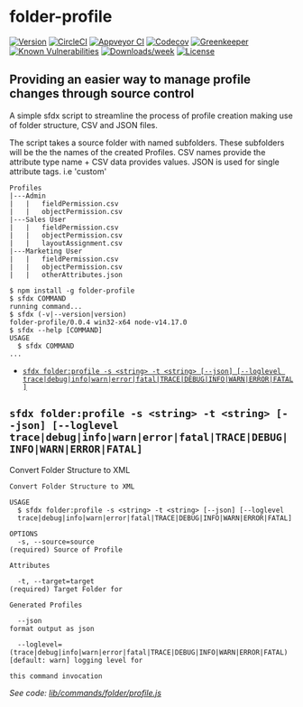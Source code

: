 folder-profile
==============



[![Version](https://img.shields.io/npm/v/folder-profile.svg)](https://npmjs.org/package/folder-profile)
[![CircleCI](https://circleci.com/gh/ToddTeese/folder-profile/tree/master.svg?style=shield)](https://circleci.com/gh/ToddTeese/folder-profile/tree/master)
[![Appveyor CI](https://ci.appveyor.com/api/projects/status/github/ToddTeese/folder-profile?branch=master&svg=true)](https://ci.appveyor.com/project/heroku/folder-profile/branch/master)
[![Codecov](https://codecov.io/gh/ToddTeese/folder-profile/branch/master/graph/badge.svg)](https://codecov.io/gh/ToddTeese/folder-profile)
[![Greenkeeper](https://badges.greenkeeper.io/ToddTeese/folder-profile.svg)](https://greenkeeper.io/)
[![Known Vulnerabilities](https://snyk.io/test/github/ToddTeese/folder-profile/badge.svg)](https://snyk.io/test/github/ToddTeese/folder-profile)
[![Downloads/week](https://img.shields.io/npm/dw/folder-profile.svg)](https://npmjs.org/package/folder-profile)
[![License](https://img.shields.io/npm/l/folder-profile.svg)](https://github.com/ToddTeese/folder-profile/blob/master/package.json)

<!-- toc -->

<!-- tocstop -->
<!-- install -->

## Providing an easier way to manage profile changes through source control
A simple sfdx script to streamline the process of profile creation making use of folder structure, CSV and JSON files.

The script takes a source folder with named subfolders. 
These subfolders will be the the names of the created Profiles.
CSV names provide the attribute type name + CSV data provides values.
JSON is used for single attribute tags. i.e 'custom'

```
Profiles
|---Admin
|   |   fieldPermission.csv
|   |   objectPermission.csv
|---Sales User
|   |   fieldPermission.csv
|   |   objectPermission.csv
|   |   layoutAssignment.csv
|---Marketing User
|   |   fieldPermission.csv
|   |   objectPermission.csv
|   |   otherAttributes.json
```

<!-- usage -->
```sh-session
$ npm install -g folder-profile
$ sfdx COMMAND
running command...
$ sfdx (-v|--version|version)
folder-profile/0.0.4 win32-x64 node-v14.17.0
$ sfdx --help [COMMAND]
USAGE
  $ sfdx COMMAND
...
```
<!-- usagestop -->
<!-- commands -->
* [`sfdx folder:profile -s <string> -t <string> [--json] [--loglevel trace|debug|info|warn|error|fatal|TRACE|DEBUG|INFO|WARN|ERROR|FATAL]`](#sfdx-folderprofile--s-string--t-string---json---loglevel-tracedebuginfowarnerrorfataltracedebuginfowarnerrorfatal)

## `sfdx folder:profile -s <string> -t <string> [--json] [--loglevel trace|debug|info|warn|error|fatal|TRACE|DEBUG|INFO|WARN|ERROR|FATAL]`

Convert Folder Structure to XML

```
Convert Folder Structure to XML

USAGE
  $ sfdx folder:profile -s <string> -t <string> [--json] [--loglevel 
  trace|debug|info|warn|error|fatal|TRACE|DEBUG|INFO|WARN|ERROR|FATAL]

OPTIONS
  -s, --source=source                                                               (required) Source of Profile
                                                                                    Attributes

  -t, --target=target                                                               (required) Target Folder for
                                                                                    Generated Profiles

  --json                                                                            format output as json

  --loglevel=(trace|debug|info|warn|error|fatal|TRACE|DEBUG|INFO|WARN|ERROR|FATAL)  [default: warn] logging level for
                                                                                    this command invocation
```

_See code: [lib/commands/folder/profile.js](https://github.com/ToddTeese/folder-profile/blob/v0.0.4/lib/commands/folder/profile.js)_
<!-- commandsstop -->
